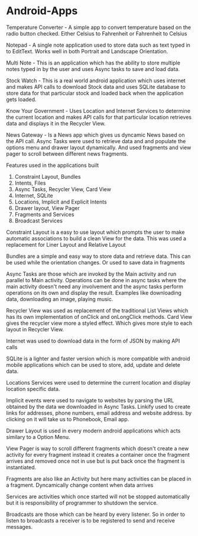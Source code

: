 # Android-Apps

Temperature Converter - A simple app to convert temperature based on the radio button checked. Either Celsius to Fahrenheit or Fahrenheit to Celsius

Notepad - A single note application used to store data such as text typed in to EditText. Works well in both Portrait and Landscape Orientation.

Multi Note - This is an application which has the ability to store multiple notes typed in by the user and uses Async tasks to save and load data.

Stock Watch - This is a real world android application which uses internet and makes API calls to download Stock data and uses SQLite database to store data for that particular stock and loaded back when the application gets loaded.

Know Your Government - Uses Location and Internet Services to determine the current location and makes API calls for that particular location retrieves data and displays it in the Recycler View.

News Gateway - Is a News app which gives us dyncamic News based on the API call. Async Tasks were used to retrieve data and and populate the options menu and drawer layout dynamically. And used fragments and view pager to scroll between different news fragments. 

Features used in the applications built

1. Constraint Layout, Bundles
2. Intents, Files 
3. Async Tasks, Recycler View, Card View
4. Internet, SQLite
5. Locations, Implicit and Explicit Intents
6. Drawer layout, View Pager
7. Fragments and Services
8. Broadcast Services

Constraint Layout is a easy to use layout which prompts the user to make automatic associations to build a clean View for the data. This was used a replacement for Liner Layout and Relative Layout

Bundles are a simple and easy way to store data and retrieve data. This can be used while the orientation changes. Or used to save data in fragments

Async Tasks are those which are invoked by the Main activity and run parallel to Main activity. Operations can be done in async tasks where the main activity doesn't need any involvement and the async tasks perform operations on its own and display the result. Examples like downloading data, downloading an image, playing music.

Recycler View was used as replacement of the traditional List Views which has its own implementation of onClick and onLongClick methods. Card View gives the recycler view more a styled effect. Which gives more style to each layout in Recycler View.

Internet was used to download data in the form of JSON by making API calls

SQLite is a lighter and faster version which is more compatible with android mobile applications which can be used to store, add, update and delete data.

Locations Services were used to determine the current location and display location specific data.

Implicit events were used to navigate to websites by parsing the URL obtained by the data we downloaded in Async Tasks. Linkify used to create links for addresses, phone numbers, email address and website address. by clicking on it will take us to Phonebook, Email app.

Drawer Layout is used in every modern android applications which acts similary to a Option Menu. 

View Pager is way to scroll different fragments which doesn't create a new activity for every fragment instead it creates a container once the fragment arrives and removed once not in use but is put back once the fragment is instantiated.

Fragments are also like an Activity but here many activities can be placed in a fragment. Dyncamically change content when data arrives

Services are activities which once started will not be stopped automatically but it is responsibility of programmer to shutdown the service.  

Broadcasts are those which can be heard by every listener. So in order to listen to broadcasts a receiver is to be registered to send and receive messages.
